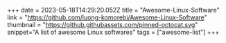 +++
date = 2023-05-18T14:29:20.052Z
title = "Awesome-Linux-Software"
link = "https://github.com/luong-komorebi/Awesome-Linux-Software"
thumbnail = "https://github.githubassets.com/pinned-octocat.svg"
snippet="A list of awesome Linux softwares"
tags = ["awesome-list"]
+++
